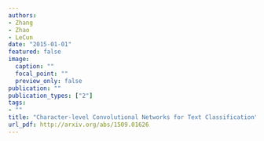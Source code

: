 ```yaml
---
authors:
- Zhang
- Zhao
- LeCun
date: "2015-01-01"
featured: false
image:
  caption: ""
  focal_point: ""
  preview_only: false
publication: ""
publication_types: ["2"]
tags:
- ""
title: "Character-level Convolutional Networks for Text Classification"
url_pdf: http://arxiv.org/abs/1509.01626
---
```

